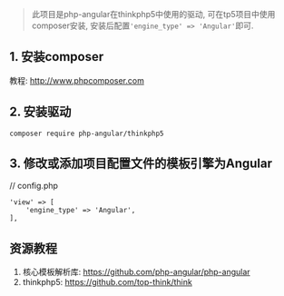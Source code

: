 > 此项目是php-angular在thinkphp5中使用的驱动, 可在tp5项目中使用composer安装, 安装后配置`'engine_type' => 'Angular'`即可.  

## 1. 安装composer

教程: http://www.phpcomposer.com

## 2. 安装驱动  
```
composer require php-angular/thinkphp5
```

## 3. 修改或添加项目配置文件的模板引擎为Angular  

// config.php
```
'view' => [
    'engine_type' => 'Angular',
],
```

## 资源教程

1. 核心模板解析库: https://github.com/php-angular/php-angular  
2. thinkphp5: https://github.com/top-think/think

